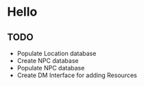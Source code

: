 # Hello

## TODO
* Populate Location database
* Create NPC database
* Populate NPC database
* Create DM Interface for adding Resources